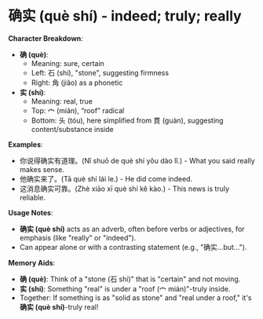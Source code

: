 # **确实 (què shí) - indeed; truly; really**

**Character Breakdown**:  
- **确 (què)**:
  - Meaning: sure, certain
  - Left: 石 (shí), "stone", suggesting firmness
  - Right: 角 (jiǎo) as a phonetic  
- **实 (shí)**:
  - Meaning: real, true
  - Top: 宀 (mián), “roof” radical
  - Bottom: 头 (tóu), here simplified from 貫 (guàn), suggesting content/substance inside

**Examples**:  
- 你说得确实有道理。(Nǐ shuō de què shí yǒu dào lǐ.) - What you said really makes sense.  
- 他确实来了。(Tā què shí lái le.) - He did come indeed.  
- 这消息确实可靠。(Zhè xiāo xī què shí kě kào.) - This news is truly reliable.

**Usage Notes**:  
- **确实 (què shí)** acts as an adverb, often before verbs or adjectives, for emphasis (like "really" or "indeed").  
- Can appear alone or with a contrasting statement (e.g., "确实…but…").

**Memory Aids**:  
- **确 (què)**: Think of a "stone (石 shí)" that is "certain" and not moving.  
- **实 (shí)**: Something "real" is under a "roof (宀 mián)"-truly inside.  
- Together: If something is as "solid as stone" and "real under a roof," it's **确实 (què shí)**-truly real!